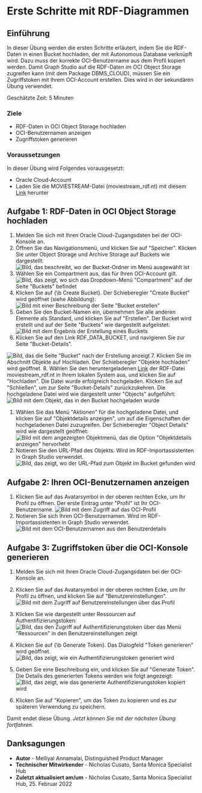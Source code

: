 # Erste Schritte mit RDF-Diagrammen

## Einführung

In dieser Übung werden die ersten Schritte erläutert, indem Sie die RDF-Daten in einen Bucket hochladen, der mit Autonomous Database verknüpft wird. Dazu muss der korrekte OCI-Benutzername aus dem Profil kopiert werden. Damit Graph Studio auf die RDF-Daten im OCI Object Storage zugreifen kann (mit dem Package DBMS\_CLOUD), müssen Sie ein Zugriffstoken mit Ihrem OCI-Account erstellen. Dies wird in der sekundären Übung verwendet.

Geschätzte Zeit: 5 Minuten

### Ziele

*   RDF-Daten in OCI Object Storage hochladen
*   OCI-Benutzernamen anzeigen
*   Zugriffstoken generieren

### Voraussetzungen

In dieser Übung wird Folgendes vorausgesetzt:

*   Oracle Cloud-Account
*   Laden Sie die MOVIESTREAM-Datei (moviestream\_rdf.nt) mit diesem [Link](https://objectstorage.us-ashburn-1.oraclecloud.com/p/VEKec7t0mGwBkJX92Jn0nMptuXIlEpJ5XJA-A6C9PymRgY2LhKbjWqHeB5rVBbaV/n/c4u04/b/livelabsfiles/o/data-management-library-files/moviestream_rdf.nt) herunter

## **Aufgabe 1:** RDF-Daten in OCI Object Storage hochladen

1.  Melden Sie sich mit Ihren Oracle Cloud-Zugangsdaten bei der OCI-Konsole an.
2.  Öffnen Sie das Navigationsmenü, und klicken Sie auf "Speicher". Klicken Sie unter Object Storage und Archive Storage auf Buckets wie dargestellt: ![Bild, das beschreibt, wo der Bucket-Ordner im Menü ausgewählt ist](./images/buckets-folder.png)
3.  Wählen Sie ein Compartment aus, das für Ihren OCI-Account gilt. ![Bild, das zeigt, wo sich das Dropdown-Menü "Compartment" auf der Seite "Buckets" befindet](./images/compartment-menu.png)
4.  Klicken Sie auf {\\b Create Bucket}. Der Schieberegler "Create Bucket" wird geöffnet (siehe Abbildung): ![Bild mit einer Beschreibung der Seite "Bucket erstellen"](./images/create-bucket.png)
5.  Geben Sie den Bucket-Namen ein, übernehmen Sie alle anderen Elemente als Standard, und klicken Sie auf "Erstellen". Der Bucket wird erstellt und auf der Seite "Buckets" wie dargestellt aufgelistet: ![Bild mit dem Ergebnis der Erstellung eines Buckets](./images/bucket-result.png)
6.  Klicken Sie auf den Link RDF\_DATA\_BUCKET, und navigieren Sie zur Seite "Bucket-Details".

![Bild, das die Seite "Bucket" nach der Erstellung anzeigt](./images/bucket-page.png) 7. Klicken Sie im Abschnitt Objekte auf Hochladen. Der Schieberegler "Objekte hochladen" wird geöffnet. 8. Wählen Sie den heruntergeladenen [Link](https://objectstorage.us-ashburn-1.oraclecloud.com/p/VEKec7t0mGwBkJX92Jn0nMptuXIlEpJ5XJA-A6C9PymRgY2LhKbjWqHeB5rVBbaV/n/c4u04/b/livelabsfiles/o/data-management-library-files/moviestream_rdf.nt) der RDF-Datei moviestream\_rdf.nt in Ihrem lokalen System aus, und klicken Sie auf "Hochladen". Die Datei wurde erfolgreich hochgeladen. Klicken Sie auf "Schließen", um zur Seite "Bucket-Details" zurückzukehren. Die hochgeladene Datei wird wie dargestellt unter "Objects" aufgeführt: ![Bild mit dem Objekt, das in den Bucket hochgeladen wurde](./images/image-upload.png)

1.  Wählen Sie das Menü "Aktionen" für die hochgeladene Datei, und klicken Sie auf "Objektdetails anzeigen", um auf die Eigenschaften der hochgeladenen Datei zuzugreifen. Der Schieberegler "Object Details" wird wie dargestellt geöffnet: ![Bild mit dem angezeigten Objektmenü, das die Option "Objektdetails anzeigen" hervorhebt](./images/object-details.png)
2.  Notieren Sie den URL-Pfad des Objekts. Wird im RDF-Importassistenten in Graph Studio verwendet. ![Bild, das zeigt, wo der URL-Pfad zum Objekt im Bucket gefunden wird](./images/url-path.png)

## **Aufgabe 2:** Ihren OCI-Benutzernamen anzeigen

1.  Klicken Sie auf das Avatarsymbol in der oberen rechten Ecke, um Ihr Profil zu öffnen. Der erste Eintrag unter "Profil" ist Ihr OCI-Benutzername. ![Bild mit dem Zugriff auf das OCI-Profil](./images/oci-profile.png)
2.  Notieren Sie sich Ihren OCI-Benutzernamen. Wird im RDF-Importassistenten in Graph Studio verwendet. ![Bild mit dem OCI-Benutzernamen aus den Benutzerdetails](./images/oci-username.png)

## **Aufgabe 3:** Zugriffstoken über die OCI-Konsole generieren

1.  Melden Sie sich mit Ihren Oracle Cloud-Zugangsdaten bei der OCI-Konsole an.
    
2.  Klicken Sie auf das Avatarsymbol in der oberen rechten Ecke, um Ihr Profil zu öffnen, und klicken Sie auf "Benutzereinstellungen". ![Bild mit dem Zugriff auf Benutzereinstellungen über das Profil](./images/user-settings.png)
    
3.  Klicken Sie wie dargestellt unter Ressourcen auf Authentifizierungstoken: ![Bild, das den Zugriff auf Authentifizierungstoken über das Menü "Ressourcen" in den Benutzereinstellungen zeigt](./images/auth-tokens.png)
    
4.  Klicken Sie auf {\\b Generate Token}. Das Dialogfeld "Token generieren" wird geöffnet. ![Bild, das zeigt, wie ein Authentifizierungstoken generiert wird](./images/gen-tokens.png)
    
5.  Geben Sie eine Beschreibung ein, und klicken Sie auf "Generate Token". Die Details des generierten Tokens werden wie folgt angezeigt: ![Bild, das zeigt, wie das generierte Authentifizierungstoken kopiert wird](./images/token-details.png)
    
6.  Klicken Sie auf "Kopieren", um das Token zu kopieren und es zur späteren Verwendung zu speichern.
    

Damit endet diese Übung. _Jetzt können Sie mit der nächsten Übung fortfahren._

## Danksagungen

*   **Autor** - Melliyal Annamalai, Distinguished Product Manager
*   **Technischer Mitwirkender** - Nicholas Cusato, Santa Monica Specialist Hub
*   **Zuletzt aktualisiert am/um** - Nicholas Cusato, Santa Monica Specialist Hub, 25. Februar 2022